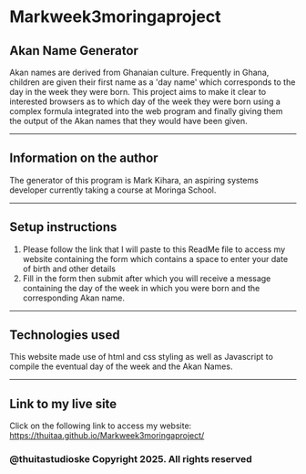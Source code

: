 # Markweek3moringaproject

## Akan Name Generator
Akan names are derived from Ghanaian culture. Frequently in Ghana, children are given their first name as a 'day name' which corresponds to the day in the week they were born. This project aims to make it clear to interested browsers as to which day of the week they were born using a complex formula integrated into the web program and finally giving them the output of the Akan names that they would have been given.
***
## Information on the author
The generator of this program is Mark Kihara, an aspiring systems developer currently taking a course at Moringa School.
***
## Setup instructions
1. Please follow the link that I will paste to this ReadMe file to access my website containing the form which contains a space to enter your date of birth and other details
2. Fill in the form then submit after which you will receive a message containing the day of the week in which you were born and the corresponding Akan name.
***
## Technologies used
This website made use of html and css styling as well as Javascript to compile the eventual day of the week and the Akan Names.
***
## Link to my live site
Click on the following link to access my website:
 https://thuitaa.github.io/Markweek3moringaproject/


###  @thuitastudioske Copyright 2025. All rights reserved
